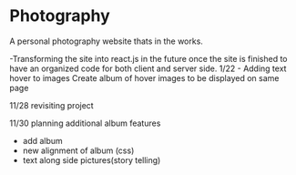 # Photography

A personal photography website thats in the works.

-Transforming the site into react.js in the future once the site is finished to have an organized code for both client and server side.
1/22 -
Adding text hover to images
Create album of hover images to be displayed on same page

11/28 
revisiting project

11/30 
planning additional album features
  - add album
  - new alignment of album (css)
  - text along side pictures(story telling)
